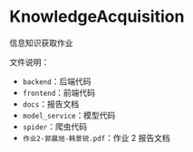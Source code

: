 # KnowledgeAcquisition

信息知识获取作业

文件说明：

-   `backend`：后端代码
-   `frontend`：前端代码
-   `docs`：报告文档
-   `model_service`：模型代码
-   `spider`：爬虫代码
-   `作业2-郭晨旭-韩景锐.pdf`：作业 2 报告文档
